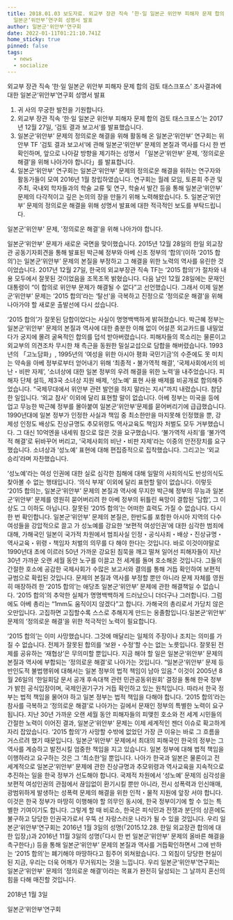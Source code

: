 ```yaml
---
title: 2018.01.03 보도자료. 외교부 장관 직속 ‘한·일 일본군 위안부 피해자 문제 합의 검토 태스크포스’ 조사결과에 대한
  일본군‘위안부’연구회 성명서 발표
author: 일본군'위안부'연구회
date: 2022-01-11T01:21:10.741Z
home_sticky: true
pinned: false
tags:
  - news
  - socialize
---
```

외교부 장관 직속 ‘한·일 일본군 위안부 피해자 문제 합의 검토 태스크포스’ 조사결과에 대한 일본군‘위안부’연구회 성명서 발표

1. 귀 사의 무궁한 발전을 기원합니다.
2. 외교부 장관 직속 ‘한·일 일본군 위안부 피해자 문제 합의 검토 태스크포스’는 2017년 12월 27일, ‘검토 결과 보고서’를 발표했습니다.
3. 일본군‘위안부’ 문제의 정의로운 해결을 위해 활동해 온 일본군‘위안부’ 연구회는 위안부 TF ‘검토 결과 보고서’에 관해 일본군‘위안부’ 문제의 본질과 역사를 다시 한 번 확인하며, 앞으로 나아갈 방향을 제기하는 성명서 「일본군‘위안부’ 문제, ‘정의로운 해결’을 위해 나아가야 합니다」를 발표합니다.
4. 일본군‘위안부’ 연구회는 일본군‘위안부’ 문제의 정의로운 해결을 위하는 연구자와 활동가들이 모여 2016년 1월 창립하였습니다. 연구회는 월례 모임, 토론회 주관 및 주최, 국내외 학자들과의 학술 교류 및 연구, 학술서 발간 등을 통해 일본군‘위안부’ 문제의 다각적이고 깊은 논의의 장을 만들기 위해 노력해왔습니다. 5. 일본군‘위안부’ 문제의 정의로운 해결을 위해 성명서 발표에 대한 적극적인 보도를 부탁드립니다.

일본군'위안부' 문제, '정의로운 해결'을 위해 나아가야 합니다. 

일본군‘위안부’ 문제가 새로운 국면을 맞이했습니다. 2015년 12월 28일의 한일 외교장관 공동기자회견을 통해 발표된 박근혜 정부와 아베 신조 정부의 ‘합의’(이하 ‘2015 합의’)는 일본군‘위안부’ 문제의 본질을 부정하고 그 해결을 위한 노력의 역사를 유린한 것이었습니다. 2017년 12월 27일, 한국의 외교부장관 직속 TF는 ‘2015 합의’가 절차와 내용 모두에서 잘못된 것이었음을 조목조목 밝혔습니다. 다음 날인 12월 28일에는 문재인 대통령이 “이 합의로 위안부 문제가 해결될 수 없다”고 선언했습니다. 그래서 이제 일본군‘위안부’ 문제는 ‘2015 합의’라는 ‘탈선’을 극복하고 진정으로 ‘정의로운 해결’을 위해 나아가야 할 새로운 출발선에 다시 섰습니다.

‘2015 합의’가 잘못된 담합이었다는 사실이 명명백백하게 밝혀졌습니다. 박근혜 정부는 일본군‘위안부’ 문제의 본질과 역사에 대한 충분한 이해 없이 어설픈 외교카드를 내밀었다가 궁지에 몰려 굴욕적인 합의를 덥석 받아버렸습니다. 피해자들의 목소리는 물론이고 외교부의 의견조차 무시한 채 측근을 동원한 밀실교섭으로 담합을 해버렸습니다. 1993년의 「고노담화」, 1995년의 ‘여성을 위한 아시아 평화 국민기금’의 수준에도 못 미치는 약속을 아베 정부로부터 얻어내기 위해 ‘최종적・불가역적 해결’, ‘국제사회에서의 비난・비판 자제’, ‘소녀상에 대한 일본 정부의 우려 해결을 위한 노력’을 내주었습니다. 피해자 단체 설득, 제3국 소녀상 지원 배제, ‘성노예’ 표현 사용 배제를 비공개로 합의해주었습니다. “국제무대에서 위안부 관련 발언을 하지 말라는 지시”까지 내렸습니다. 참담한 일입니다. ‘외교 참사’ 이외에 달리 표현할 말이 없습니다. 아베 정부는 미국을 등에 업고 무능한 박근혜 정부를 몰아붙여 일본군‘위안부’문제를 묻어버리기에 급급했습니다. 1990년대에 일본 정부가 인정한 사실과 책임 중 최소한만을 마지못해 인정했을 뿐, 강제성 인정도 배상도 진상규명도 추모위령도 역사교육도 책임자 처벌도 모두 거부했습니다. 그 대신 10억엔을 내세워 참으로 많은 것을 요구했습니다. ‘불가역적 사죄’를 ‘불가역적 해결’로 뒤바꾸어 버리고, ‘국제사회의 비난・비판 자제’라는 이중의 안전장치를 요구했습니다. 소녀상과 ‘성노예’ 표현에 대해 편집증적으로 집착했습니다. 그리고는 ‘외교 승리’라며 자찬했습니다.

‘성노예’라는 여성 인권에 대한 실로 심각한 침해에 대해 일말의 사죄의식도 반성의식도 찾아볼 수 없는 행태입니다. ‘의식 부재’ 이외에 달리 표현할 말이 없습니다. 이렇듯 ‘2015 합의는, 일본군‘위안부’ 문제의 본질과 역사에 무지한 박근혜 정부의 무능과 일본군‘위안부’ 문제를 영원히 묻어버리려 한 아베 정부의 뒤틀린 욕망이 결합된 ‘담합’, 그 이상도 그 이하도 아닙니다. 잘못된 ‘2015 합의’는 어떠한 효력도 가질 수 없습니다. 다시 한 번 확인합니다. 일본군‘위안부’ 문제의 본질은, 한반도를 포함한 아시아 지역의 다수 여성들을 강압적으로 끌고 가 성노예를 강요한 ‘보편적 여성인권’에 대한 심각한 범죄에 대해, 가해국인 일본이 국가적 차원에서 범죄사실 인정・공식사죄・배상・진상규명・역사교육・위령・책임자 처벌의 의무를 다 해야 한다는 것입니다. 바로 이것이야말로 1990년대 초에 이르러 50년 가까운 강요된 침묵을 깨고 떨쳐 일어선 피해자들이 지난 30년 가까운 오랜 세월 동안 노구를 이끌고 전 세계를 돌며 호소해온 것입니다. 그들의 간절한 호소에 공감한 국제사회가 수많은 보고서와 결의를 통해 거듭 확인하여 보편적 규범으로 확립된 것입니다. 문제의 본질과 역사를 부정할 뿐만 아니라 문제 자체를 영원히 매장하려 한 ‘2015 합의’는 애당초 일본군‘위안부’ 문제에 관한 해결책일 수 없습니다. ‘2015 합의’의 추악한 실체가 명명백백하게 드러났으니 더더구나 그러합니다. 그럼에도 아베 총리는 “1mm도 움직이지 않겠다”고 합니다. 가해국의 총리로서 가당치 않은 오만입니다. 고집하면 고집할수록 스스로 추해지게 만드는 옹졸함입니다.일본군‘위안부’ 문제의 ‘정의로운 해결’을 위한 적극적인 노력이 필요합니다.

‘2015 합의’는 이미 사망했습니다. 그것에 매달리는 일체의 주장이나 조치는 의미를 가질 수 없습니다. 전제가 잘못된 합의를 ‘보완・수정’할 수는 없는 노릇입니다. 잘못된 전제를 공유하는 ‘재협상’은 무의미할 뿐입니다. 지금 해야 할 일은 일본군‘위안부’ 문제의 본질과 역사에 부합되는 ‘정의로운 해결’로 나아가는 것입니다. “일본군‘위안부’ 문제 등 반인도적 불법행위에 대해서는 일본 정부의 법적 책임이 남아 있음.” 이것이 2005년 8월 26일의 ‘한일회담 문서 공개 후속대책 관련 민관공동위원회’ 결정을 통해 한국 정부가 밝힌 공식입장이며, 국제인권기구가 거듭 확인하고 있는 원칙입니다. 따라서 한국 정부는 법적 책임을 물어야 하고 일본 정부는 법적 책임을 다해야 합니다. ‘2015 합의’라는 참사를 극복하고 ‘정의로운 해결’로 나아가는 길에서 문재인 정부의 특별한 노력이 요구됩니다. 지난 30년 가까운 오랜 세월 동안 피해자들의 피맺힌 호소와 전 세계 시민들의 간절한 노력이 이어진 결과, 일본군‘위안부’ 문제는 이제 세계적인 젠더 이슈로 확고하게 자리 잡았습니다. ‘2015 합의’가 사망할 수밖에 없었던 가장 큰 이유는 바로 그 흐름을 거스르려 했기 때문입니다. 일본군‘위안부’ 문제에서 최대의 피해국인 한국의 정부는 그 역사를 계승하고 발전시킬 엄중한 책임을 지고 있습니다. 일본 정부에 대해 법적 책임을 이행하라고 요구하는 것은 그 ‘최소한’일 뿐입니다. 나아가 한국과 일본은 물론이고 전 세계적으로 일본군‘위안부’ 문제에 관한 진상규명과 추모위령과 역사교육을 지속적으로 추진하는 일을 한국 정부가 선도해야 합니다. 국제적 차원에서 ‘성노예’ 문제의 심각성을 보편적 여성인권의 관점에서 끊임없이 환기시킬 뿐만 아니라, 전시 성폭력과 인신매매, 광범위하게 발생하는 성폭력 문제의 해결을 위한 인적・물적 지원에 앞장 서야 합니다. 이것은 한국 정부가 마땅히 이행해야 할 의무인 동시에, 한국 정부이기에 할 수 있는 특별한 기여이기도 합니다. 그렇게 할 때 비로소, 한국은 피식민과 전쟁과 분단의 상흔에도 불구하고 당당한 인권국가로서 우뚝 선 자랑스러운 나라가 될 수 있을 것입니다. 우리 일본군‘위안부’연구회는 2016년 1월 3일의 성명(「2015.12.28. 한일 외교장관 합의에 대한 입장」)과 2016년 11월 3일의 성명(「다시 한 번 일본군‘위안부’ 문제의 올바른 해결을 촉구한다」) 등을 통해 일본군‘위안부’ 문제의 본질과 역사를 거듭확인하면서 그에 반하는 ‘2015 합의’는 폐기해야 마땅하다고 힘주어 외쳐왔습니다. 그 외침이 당당한 현실이 된 지금, 우리는 더욱 어깨가 무거워지는 것을 느낍니다. 우리 일본군‘위안부’연구회는 일본군‘위안부’ 문제의 ‘정의로운 해결’이라는 목표가 완전히 달성되는 그 날까지 혼신의 힘을 다해 매진할 것입니다.

2018년 1월 3일

일본군‘위안부’연구회